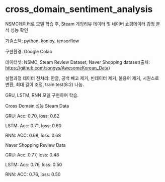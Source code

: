 # cross_domain_sentiment_analysis
NSMC데이터로 모델 학습 후, Steam 게임리뷰 데이터 및 네이버 쇼핑데이터 감정 분석 성능 확인

기술스택: python, konlpy, tensorflow

구현환경: Google Colab

데이터셋: NSMC, Steam Review Dataset, Naver Shopping dataset(출처: https://github.com/songys/AwesomeKorean_Data)

실험과정
데이터 전처리: 한글, 공백 빼고 제거, 빈데이터 제거, 불용어 제거, 시퀀스로 변환, 최대 길이 조정, train:test(8:2) 나눔.

GRU, LSTM, RNN 모델 구현하여 학습.

Cross Domain 성능
Steam Data

GRU: Acc: 0.70, loss: 0.62

LSTM: Acc: 0.71, loss: 0.60

RNN: ACC: 0.68, loss: 0.68


Naver Shopping Review Data

GRU: Acc: 0.77, loss: 0.48

LSTM: Acc: 0.76, loss: 0.50

RNN: ACC: 0.76, loss: 0.50



